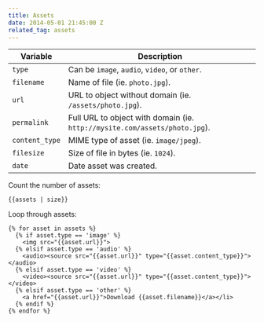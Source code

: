 ```yaml
---
title: Assets
date: 2014-05-01 21:45:00 Z
related_tag: assets
---
```


Variable           | Description
--------           | -----------
`type`             | Can be `image`, `audio`, `video`, or `other`.
`filename`         | Name of file (ie. `photo.jpg`).
`url`              | URL to object without domain (ie. `/assets/photo.jpg`).
`permalink`        | Full URL to object with domain (ie. `http://mysite.com/assets/photo.jpg`).
`content_type`     | MIME type of asset (ie. `image/jpeg`).
`filesize`         | Size of file in bytes (ie. `1024`).
`date`             | Date asset was created.

Count the number of assets:

```liquid
{{assets | size}}
```

Loop through assets:

```liquid
{% for asset in assets %}
  {% if asset.type == 'image' %}
    <img src="{{asset.url}}">
  {% elsif asset.type == 'audio' %}
    <audio><source src="{{asset.url}}" type="{{asset.content_type}}"></audio>
  {% elsif asset.type == 'video' %}
    <video><source src="{{asset.url}}" type="{{asset.content_type}}"></video>
  {% elsif asset.type == 'other' %}
    <a href="{{asset.url}}">Download {{asset.filename}}</a></li>
  {% endif %}
{% endfor %}
```
